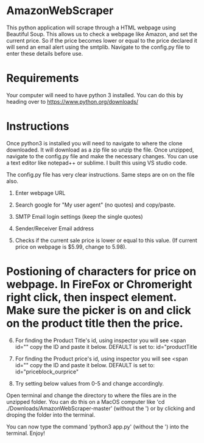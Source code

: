 # AmazonWebScraper
This python application will scrape through a HTML webpage using Beautiful Soup. This allows us to check a webpage like Amazon, and set the current price. So if the price becomes lower or equal to the price declared it will send an email alert using the smtplib. Navigate to the config.py file to enter these details before use.

# Requirements
Your computer will need to have python 3 installed. You can do this by heading over to https://www.python.org/downloads/

# Instructions
Once python3 is installed you will need to navigate to where the clone downloaded. It will download as a zip file so unzip the file. Once unzipped, navigate to the config.py file and make the necessary changes. You can use a text editor like notepad++ or sublime. I built this using VS studio code.

The config.py file has very clear instructions. Same steps are on on the file also.

1.  Enter webpage URL 

2.  Search google for "My user agent" (no quotes) and copy/paste.

3.  SMTP Email login settings (keep the single quotes)

4.  Sender/Receiver Email address
 
5.  Checks if the current sale price is lower or equal to this value. (If current price on webpage is $5.99, change to 5.98). 

# Postioning of characters for price on webpage. In FireFox or Chromeright right click, then inspect element. Make sure the picker is on and click on the product title then the price.

6.  For finding the Product Title's id, using inspector you will see <span id="" copy the ID and paste it below. DEFAULT is set to: id="productTitle

7.  For finding the Product price's id, using inspector you will see <span id="" copy the ID and paste it below. DEFAULT is set to: id="priceblock_ourprice"

8.  Try setting below values from 0-5 and change accordingly.

Open terminal and change the directory to where the files are in the unzipped folder. You can do this on a MacOS computer like 'cd ./Downloads/AmazonWebScraper-master' (without the ') or by clicking and droping the folder into the terminal.

You can now type the command 'python3 app.py' (without the ') into the terminal. 
Enjoy!
